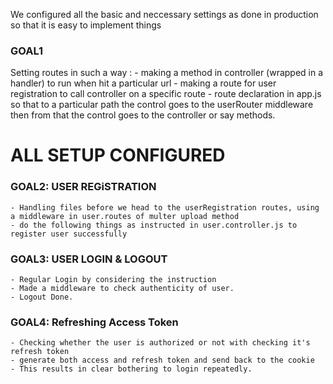 We configured all the basic and neccessary settings as done in production so that it is easy to implement things

### GOAL1
Setting routes in such a way :
    - making a method in controller (wrapped in a handler) to run when hit a particular url
    - making a route for user registration to call controller on a specific route
    - route declaration in app.js so that to a particular path the control goes to the userRouter middleware then from that the control goes to the controller or say methods.

# ALL SETUP CONFIGURED

### GOAL2: USER REGiSTRATION
    - Handling files before we head to the userRegistration routes, using a middleware in user.routes of multer upload method
    - do the following things as instructed in user.controller.js to register user successfully

### GOAL3: USER LOGIN & LOGOUT
    - Regular Login by considering the instruction
    - Made a middleware to check authenticity of user.
    - Logout Done.

### GOAL4: Refreshing Access Token
    - Checking whether the user is authorized or not with checking it's refresh token
    - generate both access and refresh token and send back to the cookie
    - This results in clear bothering to login repeatedly.

